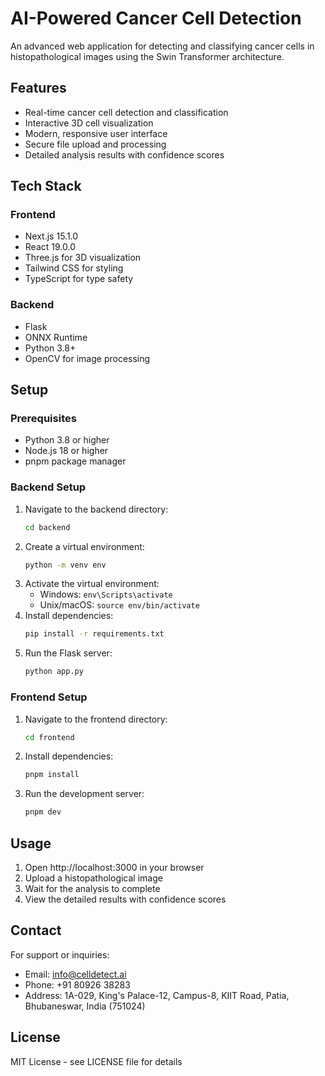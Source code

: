 # AI-Powered Cancer Cell Detection

An advanced web application for detecting and classifying cancer cells in histopathological images using the Swin Transformer architecture.

## Features

- Real-time cancer cell detection and classification
- Interactive 3D cell visualization
- Modern, responsive user interface
- Secure file upload and processing
- Detailed analysis results with confidence scores

## Tech Stack

### Frontend
- Next.js 15.1.0
- React 19.0.0
- Three.js for 3D visualization
- Tailwind CSS for styling
- TypeScript for type safety

### Backend
- Flask
- ONNX Runtime
- Python 3.8+
- OpenCV for image processing

## Setup

### Prerequisites
- Python 3.8 or higher
- Node.js 18 or higher
- pnpm package manager

### Backend Setup
1. Navigate to the backend directory:
   ```bash
   cd backend
   ```
2. Create a virtual environment:
   ```bash
   python -m venv env
   ```
3. Activate the virtual environment:
   - Windows: `env\Scripts\activate`
   - Unix/macOS: `source env/bin/activate`
4. Install dependencies:
   ```bash
   pip install -r requirements.txt
   ```
5. Run the Flask server:
   ```bash
   python app.py
   ```

### Frontend Setup
1. Navigate to the frontend directory:
   ```bash
   cd frontend
   ```
2. Install dependencies:
   ```bash
   pnpm install
   ```
3. Run the development server:
   ```bash
   pnpm dev
   ```

## Usage

1. Open http://localhost:3000 in your browser
2. Upload a histopathological image
3. Wait for the analysis to complete
4. View the detailed results with confidence scores

## Contact

For support or inquiries:
- Email: info@celldetect.ai
- Phone: +91 80926 38283
- Address: 1A-029, King's Palace-12, Campus-8, KIIT Road, Patia, Bhubaneswar, India (751024)

## License

MIT License - see LICENSE file for details
